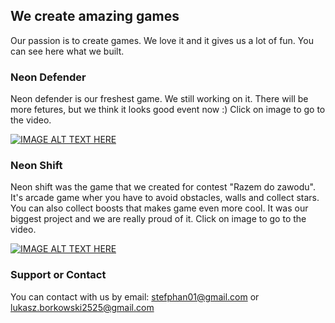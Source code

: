 ## We create amazing games

Our passion is to create games. We love it and it gives us a lot of fun. You can see here what we built.

### Neon Defender

Neon defender is our freshest game. We still working on it. There will be more fetures, but we think it looks good event now :)
Click on image to go to the video.

[![IMAGE ALT TEXT HERE](https://img.youtube.com/vi/W3Vg43D2Jjs/0.jpg)](https://www.youtube.com/watch?v=W3Vg43D2Jjs)


### Neon Shift

Neon shift was the game that we created for contest "Razem do zawodu". It's arcade game wher you have to avoid obstacles, walls and collect stars. You can also collect boosts that makes game even more cool. It was our biggest project and we are really proud of it.
Click on image to go to the video.

[![IMAGE ALT TEXT HERE](https://img.youtube.com/vi/bclSmNK87o0/0.jpg)](https://www.youtube.com/watch?v=bclSmNK87o0)



### Support or Contact

You can contact with us by email: stefphan01@gmail.com or lukasz.borkowski2525@gmail.com
